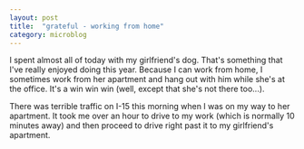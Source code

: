 ```yaml
---
layout: post
title:  "grateful - working from home"
category: microblog
---
```


I spent almost all of today with my girlfriend's dog. That's something that I've really enjoyed doing this year. Because I can work from home, I sometimes work from her apartment and hang out with him while she's at the office. It's a win win win (well, except that she's not there too...).

There was terrible traffic on I-15 this morning when I was on my way to her apartment. It took me over an hour to drive to my work (which is normally 10 minutes away) and then proceed to drive right past it to my girlfriend's apartment. 
